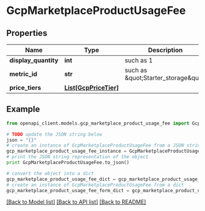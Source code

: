 # GcpMarketplaceProductUsageFee


## Properties
Name | Type | Description | Notes
------------ | ------------- | ------------- | -------------
**display_quantity** | **int** | such as 1 | [optional] 
**metric_id** | **str** | such as \&quot;Starter_storage\&quot; | [optional] 
**price_tiers** | [**List[GcpPriceTier]**](GcpPriceTier.md) |  | [optional] 

## Example

```python
from openapi_client.models.gcp_marketplace_product_usage_fee import GcpMarketplaceProductUsageFee

# TODO update the JSON string below
json = "{}"
# create an instance of GcpMarketplaceProductUsageFee from a JSON string
gcp_marketplace_product_usage_fee_instance = GcpMarketplaceProductUsageFee.from_json(json)
# print the JSON string representation of the object
print GcpMarketplaceProductUsageFee.to_json()

# convert the object into a dict
gcp_marketplace_product_usage_fee_dict = gcp_marketplace_product_usage_fee_instance.to_dict()
# create an instance of GcpMarketplaceProductUsageFee from a dict
gcp_marketplace_product_usage_fee_form_dict = gcp_marketplace_product_usage_fee.from_dict(gcp_marketplace_product_usage_fee_dict)
```
[[Back to Model list]](../README.md#documentation-for-models) [[Back to API list]](../README.md#documentation-for-api-endpoints) [[Back to README]](../README.md)


